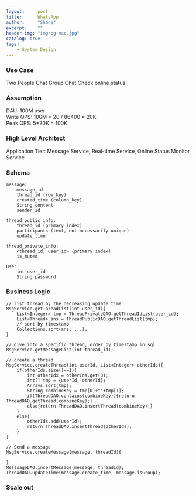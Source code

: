 ```yaml
---
layout:     post
title:      WhatsApp
author:     "Shane"
excerpt:    ""
header-img: "img/bg-mac.jpg"
catalog: true
tags:
    - System Design
---
```


### Use Case
Two People Chat
Group Chat
Check online status

### Assumption
DAU: 100M user <br>
Write QPS: 100M \* 20 / 86400 = 20K <br>
Peak QPS: 5\*20K = 100K

### High Level Architect
Application Tier: Message Service, Real-time Service, Online Status Monitor Service

### Schema
```
message:
    message_id
    thread_id (row_key)
    created_time (column_key)
    String content
    sender_id
    
thread_public_info:
    thread_id (primary index)
    participants (text, not necessarily unique)
    update_time
    
thread_private_info:
    <thread_id, user_id> (primary index)
    is_muted

User:
    int user_id
    String password

```

### Business Logic
```
// list thread by the decreasing update time
MsgService.getThreadList(int user_id){
    List<Integer> tmp = ThreadPrivateDAO.getThreadIdList(user_id);
    List<Thread> ans = ThreadPublicDAO.getThreadList(tmp);
    // sort by timestamp
    Collections.sort(ans, ...);
}

// dive into a specific thread, order by timestamp in sql
MsgService.getMessageList(int thread_id);

// create a thread
MsgService.createThread(int userId, List<Integer> otherIds){
    if(otherIds.size()==1){
        int otherIdx = otherIds.get(0);
        int[] tmp = {userId, otherId};
        Arrays.sort(tmp);
        String combineKey = tmp[0]+""+tmp[1];
        if(ThreadDAO.contains(combineKey)){return ThreadDAO.getThread(combineKey);}
        else{return ThreadDAO.insertThread(combineKey);}
    }
    else{
        otherIds.add(userId);
        return ThreadDAO.insertThread(otherIds);
    }
}

// Send a message
MsgService.createMessage(message, threadId){

}
MesssageDAO.insertMessage(message, threadId);
ThreadDAO.updateTime(message.create_time, message.isGroup);
```
### Scale out
